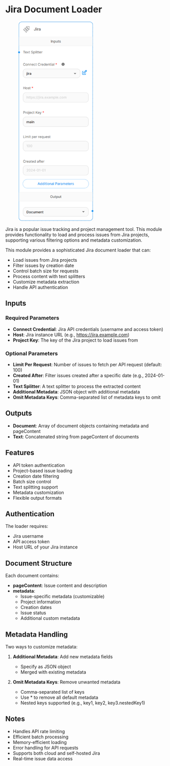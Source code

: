 # Jira Document Loader

<figure><img src="../../../.gitbook/assets/image (284).png" alt="" width="234"><figcaption></figcaption></figure>

Jira is a popular issue tracking and project management tool. This module provides functionality to load and process issues from Jira projects, supporting various filtering options and metadata customization.

This module provides a sophisticated Jira document loader that can:
- Load issues from Jira projects
- Filter issues by creation date
- Control batch size for requests
- Process content with text splitters
- Customize metadata extraction
- Handle API authentication

## Inputs

### Required Parameters
- **Connect Credential**: Jira API credentials (username and access token)
- **Host**: Jira instance URL (e.g., https://jira.example.com)
- **Project Key**: The key of the Jira project to load issues from

### Optional Parameters
- **Limit Per Request**: Number of issues to fetch per API request (default: 100)
- **Created After**: Filter issues created after a specific date (e.g., 2024-01-01)
- **Text Splitter**: A text splitter to process the extracted content
- **Additional Metadata**: JSON object with additional metadata
- **Omit Metadata Keys**: Comma-separated list of metadata keys to omit

## Outputs

- **Document**: Array of document objects containing metadata and pageContent
- **Text**: Concatenated string from pageContent of documents

## Features
- API token authentication
- Project-based issue loading
- Creation date filtering
- Batch size control
- Text splitting support
- Metadata customization
- Flexible output formats

## Authentication
The loader requires:
- Jira username
- API access token
- Host URL of your Jira instance

## Document Structure
Each document contains:
- **pageContent**: Issue content and description
- **metadata**:
  - Issue-specific metadata (customizable)
  - Project information
  - Creation dates
  - Issue status
  - Additional custom metadata

## Metadata Handling
Two ways to customize metadata:
1. **Additional Metadata**: Add new metadata fields
   - Specify as JSON object
   - Merged with existing metadata

2. **Omit Metadata Keys**: Remove unwanted metadata
   - Comma-separated list of keys
   - Use * to remove all default metadata
   - Nested keys supported (e.g., key1, key2, key3.nestedKey1)

## Notes
- Handles API rate limiting
- Efficient batch processing
- Memory-efficient loading
- Error handling for API requests
- Supports both cloud and self-hosted Jira
- Real-time issue data access
